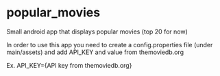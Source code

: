# popular_movies
Small android app that displays popular movies (top 20 for now)


In order to use this app you need to create a config.properties file (under main/assets) and add API_KEY and value from themoviedb.org 

Ex. 
  API_KEY={API key from themoviedb.org}
